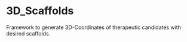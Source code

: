 # 3D_Scaffolds

Framework to generate 3D-Coordinates of therapeutic candidates with desired scaffolds.